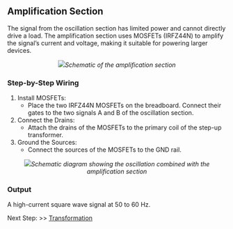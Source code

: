 ## Amplification Section

The signal from the oscillation section has limited power and cannot directly drive a load. The amplification section uses MOSFETs (IRFZ44N) to amplify the signal’s current and voltage, making it suitable for powering larger devices.

<p align="center"; width="80">
<img src="materials/schematics/AMPLIFICATION_SECTION.PNG"><em text-align="center" >Schematic of the amplification section</em></p>

### Step-by-Step Wiring

1. Install MOSFETs:
    + Place the two IRFZ44N MOSFETs on the breadboard. Connect their gates to the two signals A and B of the oscillation section.
2. Connect the Drains:
    + Attach the drains of the MOSFETs to the primary coil of the step-up transformer.
3. Ground the Sources:
    + Connect the sources of the MOSFETs to the GND rail.

<p align="center"; width="80">
<img src="materials/schematics/OSCIL_&_AMPLI.PNG"><em text-align="center" >Schematic diagram showing the oscillation combined with the amplification section</em></p>

### Output
A high-current square wave signal at 50 to 60 Hz.

 Next Step: >> [Transformation](/transformation.md)
